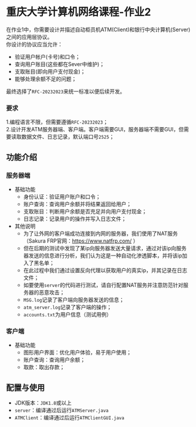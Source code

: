 # 重庆大学计算机网络课程-作业2
在作业1中，你需要设计并描述自动柜员机ATM(Client)和银行中央计算机(Server)之间的应用层协议。   
你设计的协议应当允许：  
- 验证用户帐户(卡号)和口令；
- 查询用户账目(这些都在Sever中维护)；     
- 支取账目(即向用户支付现金)；   
- 能够处理余额不足的问题；    

最终选择了`RFC-20232023`来统一标准以便后续开发。    
### 要求
1.编程语言不限，但需要遵循`RFC-20232023`；   
2.设计开发ATM服务器端、客户端。客户端需要GUI，服务器端不需要GUI，但需要读取数据文件、日志记录，默认端口号`2525`；   
## 功能介绍
### 服务器端
- 基础功能  
  - 身份认证：验证用户账户和口令；   
  - 账户查询：查询用户余额并将结果返回给用户；  
  - 支取账目：判断用户余额是否充足并向用户支付现金；
  - 日志记录：记录用户的操作并写入日志文件；
- 其他说明
  - 为了让外网的客户端成功连接到内网的服务器，我们使用了NAT服务（Sakura FRP官网：https://www.natfrp.com/ ）
  - 但在后期的测试中发现了某ip向服务器发送大量请求，通过对该ip向服务器发送的信息进行分析，我们认为这是一种自动化渗透脚本，并将该ip加入了黑名单；
  - 在此过程中我们通过设置反向代理以获取用户的真实ip，并其记录在日志文件；
  - 如要使用`server`的代码进行测试，请自行配置NAT服务并注意防范针对服务器的恶意攻击；
  - `MSG.log`记录了客户端向服务器发送的信息；
  - `atm_server.log`记录了客户端的操作；
  - `accounts.txt`为用户信息（测试用例）
### 客户端
- 基础功能
  - 图形用户界面：优化用户体验，易于用户使用；
  - 账户查询：查询用户余额；
  - 取款：取出存款；
## 配置与使用
- JDK版本：`JDK1.8`或以上
- `server`：编译通过后运行`ATMServer.java`
- `ATMClient`：编译通过后运行`ATMClientGUI.java`

